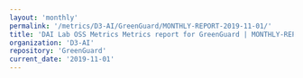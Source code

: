 ```yaml
---
layout: 'monthly'
permalink: '/metrics/D3-AI/GreenGuard/MONTHLY-REPORT-2019-11-01/'
title: 'DAI Lab OSS Metrics Metrics report for GreenGuard | MONTHLY-REPORT-2019-11-01'
organization: 'D3-AI'
repository: 'GreenGuard'
current_date: '2019-11-01'
---
```

